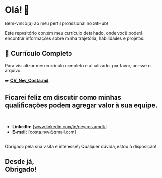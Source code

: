 # Olá! 👋

Bem-vindo(a) ao meu perfil profissional no GitHub!

Este repositório contém meu currículo detalhado, onde você poderá encontrar informações sobre minha trajetória, habilidades e projetos.

## 📄 Currículo Completo

Para visualizar meu currículo completo e atualizado, por favor, acesse o arquivo:

➡️ **[CV_Ney_Costa.md](./CV_Ney_Costa.md)**

## Ficarei feliz em discutir como minhas qualificações podem agregar valor à sua equipe.
<br>

*   **LinkedIn:** [www.linkedin.com/in/neycostamdk]
*   **E-mail:** [costa.ney@gmail.com]

<br>
Obrigado pela sua visita e interesse!\
Qualquer dúvida, estou à disposição!

Desde já,  
Obrigado!
---

